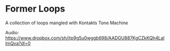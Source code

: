 # Former Loops 
 A collection of loops mangled with Kontakts Tone Machine

Audio: https://www.dropbox.com/sh/itp9g5u0wggb698/AADGU887KgCZkKQh4LaIlmQva?dl=0
